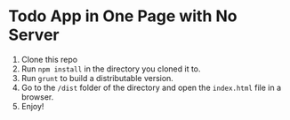 Todo App in One Page with No Server
===================================

1. Clone this repo
2. Run `npm install` in the directory you cloned it to.
3. Run `grunt` to build a distributable version.
4. Go to the `/dist` folder of the directory and open the `index.html` file in a browser.
5. Enjoy!